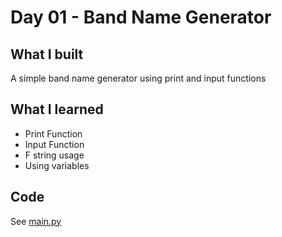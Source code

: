 # Day 01 - Band Name Generator

## What I built
A simple band name generator using print and input functions

## What I learned
- Print Function
- Input Function
- F string usage
- Using variables

## Code
See [main.py](main.py)
